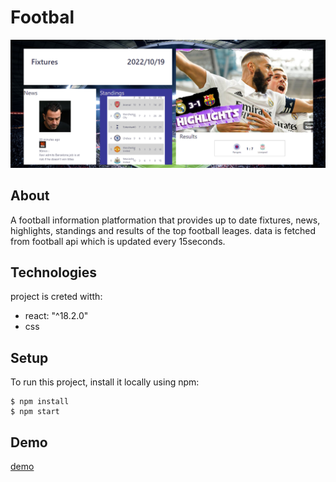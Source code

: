 # Footbal
![football image](./scrrenshot.png)

## About
A football information platformation that provides up to date fixtures, news, highlights, standings and results of the top football leages. data is fetched from football api which is updated every 15seconds.

## Technologies
project is creted witth:
 * react: "^18.2.0"
 * css

## Setup
To run this project, install it locally using npm:

```
$ npm install
$ npm start
```
## Demo
[demo](https://bamidelee.github.io/football)


